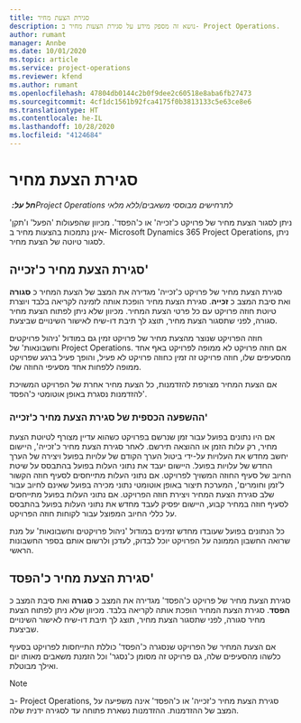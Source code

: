 ```yaml
---
title: סגירת הצעת מחיר
description: נושא זה מספק מידע על סגירת הצעות מחיר ב- Project Operations.
author: rumant
manager: Annbe
ms.date: 10/01/2020
ms.topic: article
ms.service: project-operations
ms.reviewer: kfend
ms.author: rumant
ms.openlocfilehash: 47804db0144c2b0f9dee2c60518e8aba6fb27473
ms.sourcegitcommit: 4cf1dc1561b92fca4175f0b3813133c5e63ce8e6
ms.translationtype: HT
ms.contentlocale: he-IL
ms.lasthandoff: 10/28/2020
ms.locfileid: "4124684"
---
```

# <a name="close-a-quote"></a>סגירת הצעת מחיר

_**חל על:** ‏Project Operations לתרחישים מבוססי משאבים/ללא מלאי_

ניתן לסגור הצעת מחיר של פרויקט כ'זכייה' או כ'הפסד'. מכיוון שהפעולות 'הפעל' ו'תקן' אינן נתמכות בהצעות מחיר ב- Microsoft Dynamics 365 Project Operations, ניתן לסגור טיוטה של הצעת מחיר.

## <a name="close-a-quote-as-won"></a>סגירת הצעת מחיר כ'זכייה'

סגירת הצעת מחיר של פרויקט כ'זכייה' מגדירה את המצב של הצעת המחיר כ **סגורה** ואת סיבת המצב כ **זכייה**. סגירת הצעת מחיר הופכת אותה לזמינה לקריאה בלבד ויוצרת טיוטת חוזה פרויקט עם כל פרטי הצעת המחיר. מכיוון שלא ניתן לפתוח הצעת מחיר סגורה, לפני שתסגור הצעת מחיר, תוצג לך תיבת דו-שיח לאישור השינויים שביצעת.

חוזה הפרויקט שנוצר מהצעת מחיר של פרויקט זמין גם במודול 'ניהול פרויקטים וחשבונאות' של Project Operations. אם חוזה פרויקט לא ממופה לפרויקט באף אחד מהסעיפים שלו, חוזה פרויקט זה זמין כחוזה פרויקט לא פעיל, והופך פעיל ברגע שפרויקט ממופה ללפחות אחד מסעיפי החוזה שלו.

אם הצעת המחיר מצורפת להזדמנות, כל הצעת מחיר אחרת של הפרויקט המשויכת להזדמנות נסגרת באופן אוטומטי כ'הפסד'.

### <a name="financial-impact-of-closing-a-quote-as-won"></a>ההשפעה הכספית של סגירת הצעת מחיר כ'זכייה'

אם היו נתונים בפועל עבור זמן שנרשם בפרויקט כשהוא עדיין מצורף לטיוטת הצעת מחיר, רק עלות הזמן או ההוצאה תירשם. לאחר סגירת הצעת מחיר כ'זכייה', היישום יחשב מחדש את העלויות על-ידי ביטול הערך הקודם של עלויות בפועל ויצירה של הערך החדש של עלויות בפועל. היישום יעבד את נתוני העלות בפועל בהתבסס על שיטת החיוב של סעיף החוזה המשויך לפרויקט. אם נתוני העלות מתייחסים לסעיף חוזה הקשור ל'זמן וחומרים', המערכת תיצור באופן אוטומטי נתוני מכירה בפועל שאינם לחיוב עבור שלב סגירת הצעת המחיר ויצירת חוזה הפרויקט. אם נתוני העלות בפועל מתייחסים לסעיף חוזה במחיר קבוע, היישום יפסיק לעבד מחדש את נתוני העלות בפועל בהתבסס על כללי החיוב המפוצל עבור לקוחות חוזה הפרויקט.

כל הנתונים בפועל‬ שעובדו מחדש זמינים במודול 'ניהול פרויקטים וחשבונאות' על מנת שרואה החשבון הממונה על הפרויקט יוכל לבדוק, לעדכן ולרשום אותם בספר החשבונות הראשי. 

## <a name="close-a-quote-as-lost"></a>סגירת הצעת מחיר כ'הפסד'

סגירת הצעת מחיר של פרויקט כ'הפסד' מגדירה את המצב כ **סגורה** ואת סיבת המצב כ **הפסד**. סגירת הצעת המחיר הופכת אותה לקריאה בלבד. מכיוון שלא ניתן לפתוח הצעת מחיר סגורה, לפני שתסגור הצעת מחיר, תוצג לך תיבת דו-שיח לאישור השינויים שביצעת.

אם הצעת המחיר של הפרויקט שנסגרה כ'הפסד' כוללת התייחסות לפרויקט בסעיף כלשהו מהסעיפים שלה, גם פרויקט זה מסומן כ'נסגר' וכל הזמנת משאבים מאותו יום ואילך מבוטלת.

> [!NOTE]
> ב- Project Operations, סגירת הצעת מחיר כ'זכייה' או כ'הפסד' אינה משפיעה על המצב של ההזדמנות. ההזדמנות נשארת פתוחה עד לסגירה ידנית שלה.

